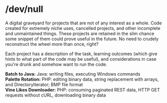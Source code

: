 # /dev/null
A digital graveyard for projects that are not of any interest as a whole. Code created for extremely niche uses, cancelled projects, and other incomplete and unmaintained things. These projects are retained in the slim chance some snippet of them could prove useful in the future. No need to crudely reconstruct the wheel more than once, right?

Each project has a description of the task, learning outcomes (which give hints to what part of the code may be useful), and considerations in case you're drunk and somehow want to run the code.

**Batch to Java:** Java: writing files, executing Windows commands<br>
**Palette Rotation:** PHP: editing binary data, string replacement with arrays, and DirectoryIterator; BMP file format<br>
**Vine Likes Downloader:** PHP: consuming paginated REST data, HTTP GET requests without cURL, downloading binary data
